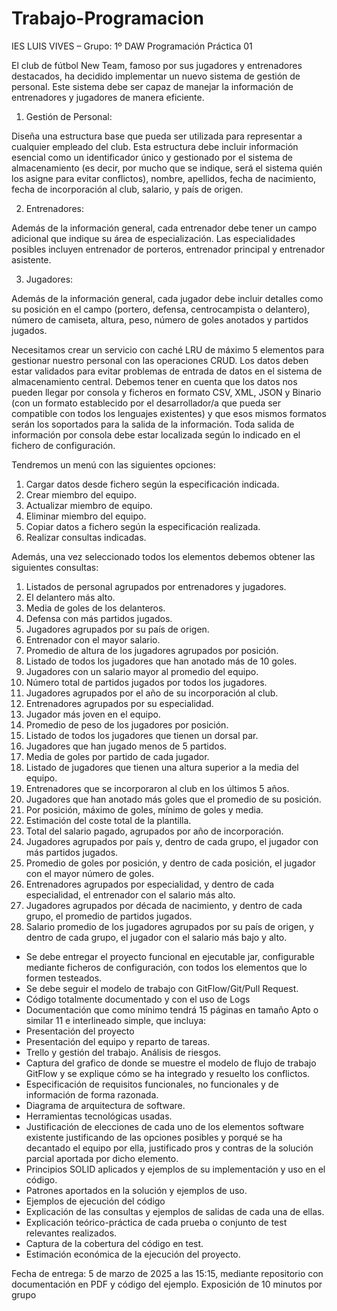 # Trabajo-Programacion
IES LUIS VIVES – Grupo: 1º DAW
Programación
Práctica 01

El club de fútbol New Team, famoso por sus jugadores y entrenadores destacados, ha decidido
implementar un nuevo sistema de gestión de personal. Este sistema debe ser capaz de manejar la
información de entrenadores y jugadores de manera eficiente.

1. Gestión de Personal:
   
  Diseña una estructura base que pueda ser utilizada para representar a cualquier empleado
  del club. Esta estructura debe incluir información esencial como un identificador único y
  gestionado por el sistema de almacenamiento (es decir, por mucho que se indique, será el
  sistema quién los asigne para evitar conflictos), nombre, apellidos, fecha de nacimiento,
  fecha de incorporación al club, salario, y país de origen.

2. Entrenadores:
   
  Además de la información general, cada entrenador debe tener un campo adicional que
  indique su área de especialización. Las especialidades posibles incluyen entrenador de
  porteros, entrenador principal y entrenador asistente.
  
3. Jugadores:
   
  Además de la información general, cada jugador debe incluir detalles como su posición en
  el campo (portero, defensa, centrocampista o delantero), número de camiseta, altura,
  peso, número de goles anotados y partidos jugados.

Necesitamos crear un servicio con caché LRU de máximo 5 elementos para gestionar nuestro personal
con las operaciones CRUD. Los datos deben estar validados para evitar problemas de entrada de datos
en el sistema de almacenamiento central. Debemos tener en cuenta que los datos nos pueden llegar por
consola y ficheros en formato CSV, XML, JSON y Binario (con un formato establecido por el
desarrollador/a que pueda ser compatible con todos los lenguajes existentes) y que esos mismos
formatos serán los soportados para la salida de la información. Toda salida de información por consola
debe estar localizada según lo indicado en el fichero de configuración.

Tendremos un menú con las siguientes opciones:

1. Cargar datos desde fichero según la especificación indicada.
2. Crear miembro del equipo.
3. Actualizar miembro de equipo.
4. Eliminar miembro del equipo.
5. Copiar datos a fichero según la especificación realizada.
6. Realizar consultas indicadas.

Además, una vez seleccionado todos los elementos debemos obtener las siguientes consultas:
1. Listados de personal agrupados por entrenadores y jugadores.
2. El delantero más alto.
3. Media de goles de los delanteros.
4. Defensa con más partidos jugados.
5. Jugadores agrupados por su país de origen.
6. Entrenador con el mayor salario.
7. Promedio de altura de los jugadores agrupados por posición.
8. Listado de todos los jugadores que han anotado más de 10 goles.
9. Jugadores con un salario mayor al promedio del equipo.
10. Número total de partidos jugados por todos los jugadores.
11. Jugadores agrupados por el año de su incorporación al club.
12. Entrenadores agrupados por su especialidad.
13. Jugador más joven en el equipo.
14. Promedio de peso de los jugadores por posición.
15. Listado de todos los jugadores que tienen un dorsal par.
16. Jugadores que han jugado menos de 5 partidos.
17. Media de goles por partido de cada jugador.
18. Listado de jugadores que tienen una altura superior a la media del equipo.
19. Entrenadores que se incorporaron al club en los últimos 5 años.
20. Jugadores que han anotado más goles que el promedio de su posición.
21. Por posición, máximo de goles, mínimo de goles y media.
22. Estimación del coste total de la plantilla.
23. Total del salario pagado, agrupados por año de incorporación.
24. Jugadores agrupados por país y, dentro de cada grupo, el jugador con más partidos jugados.
25. Promedio de goles por posición, y dentro de cada posición, el jugador con el mayor número de
goles.
26. Entrenadores agrupados por especialidad, y dentro de cada especialidad, el entrenador con el
salario más alto.
27. Jugadores agrupados por década de nacimiento, y dentro de cada grupo, el promedio de partidos
jugados.
28. Salario promedio de los jugadores agrupados por su país de origen, y dentro de cada grupo, el
jugador con el salario más bajo y alto.

- Se debe entregar el proyecto funcional en ejecutable jar, configurable mediante ficheros de
configuración, con todos los elementos que lo formen testeados.
- Se debe seguir el modelo de trabajo con GitFlow/Git/Pull Request.
- Código totalmente documentado y con el uso de Logs
- Documentación que como mínimo tendrá 15 páginas en tamaño Apto o similar 11 e interlineado
simple, que incluya:
- Presentación del proyecto
- Presentación del equipo y reparto de tareas.
- Trello y gestión del trabajo. Análisis de riesgos.
- Captura del grafico de donde se muestre el modelo de flujo de trabajo GitFlow y se explique cómo
se ha integrado y resuelto los conflictos.
- Especificación de requisitos funcionales, no funcionales y de información de forma razonada.
- Diagrama de arquitectura de software.
- Herramientas tecnológicas usadas.
- Justificación de elecciones de cada uno de los elementos software existente justificando de las
opciones posibles y porqué se ha decantado el equipo por ella, justificado pros y contras de la
solución parcial aportada por dicho elemento.
- Principios SOLID aplicados y ejemplos de su implementación y uso en el código.
- Patrones aportados en la solución y ejemplos de uso.
- Ejemplos de ejecución del código
- Explicación de las consultas y ejemplos de salidas de cada una de ellas.
- Explicación teórico-práctica de cada prueba o conjunto de test relevantes realizados.
- Captura de la cobertura del código en test.
- Estimación económica de la ejecución del proyecto.
  
Fecha de entrega: 5 de marzo de 2025 a las 15:15, mediante repositorio con documentación en PDF y
código del ejemplo. Exposición de 10 minutos por grupo
